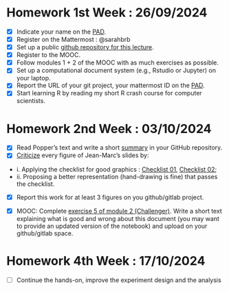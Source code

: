 # Homework 1st Week : 26/09/2024

- [x] Indicate your name on the [PAD](https://codimd.math.cnrs.fr/s/GYhTSQxFu#Welcome-to-the-SMPE-2024-2025-pad).
- [x] Register on the Mattermost : @sarahbrb
- [x] Set up a public [github repository for this lecture](https://github.com/sarahbrb/SMPE_M2-MoSIG_ENSIMAG_DSAI).
- [x] Register to the MOOC.
- [x] Follow modules 1 + 2 of the MOOC with as much exercises as possible.
- [x] Set up a computational document system (e.g., Rstudio or Jupyter) on your laptop.
- [x] Report the URL of your git project, your mattermost ID on the [PAD](https://codimd.math.cnrs.fr/s/GYhTSQxFu#Welcome-to-the-SMPE-2024-2025-pad).
- [x] Start learning R by reading my short R crash course for computer scientists.

# Homework 2nd Week : 03/10/2024

- [x] Read Popper’s text and write a short [summary](https://github.com/sarahbrb/SMPE_M2-MoSIG_ENSIMAG_DSAI/blob/main/Summary%20of%20Karl%20Popper's%20Conjectures%20and%20Refutations.md) in your GitHub repository.
- [x] [Criticize](https://github.com/sarahbrb/SMPE_M2-MoSIG_ENSIMAG_DSAI/blob/main/Image%20critics.md) every figure of Jean-Marc’s slides by:
 * i. Applying the checklist for good graphics : [Checklist 01](https://github.com/alegrand/SMPE/blob/master/sessions/2021_10_Grenoble/02_Check-list-good-graphics-tableau-en.pdf), [Checklist 02](https://github.com/alegrand/SMPE/blob/master/sessions/2021_10_Grenoble/02_Check-list-good-graphics-en.pdf);
 * ii. Proposing a better representation (hand-drawing is fine) that passes the checklist.
- [x] Report this work for at least 3 figures on you github/gitlab project.
- [x] MOOC: Complete [exercise 5 of module 2 (Challenger)](https://github.com/sarahbrb/SMPE_M2-MoSIG_ENSIMAG_DSAI/blob/main/Exercise5%20(Challenger).md). Write a short text explaining what is good and wrong about this document (you may want to provide an updated version of the notebook) and upload on your github/gitlab space.


 # Homework 4th Week : 17/10/2024
- [ ] Continue the hands-on, improve the experiment design and the analysis



 
